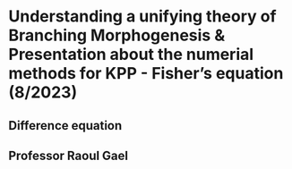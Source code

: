 # Understanding a unifying theory of Branching Morphogenesis & Presentation about the numerial methods for KPP - Fisher’s equation  (8/2023)
## Difference equation
## Professor Raoul Gael
